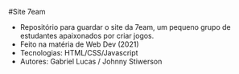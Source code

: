 #Site 7eam
* Repositório para guardar o site da 7eam, um pequeno grupo de estudantes apaixonados por criar jogos.
* Feito na matéria de Web Dev (2021)
* Tecnologias: HTML/CSS/Javascript
* Autores: Gabriel Lucas / Johnny Stiwerson
